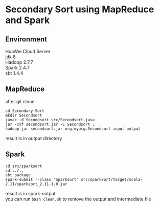 # Secondary Sort using MapReduce and Spark
## Environment
HuaWei Cloud Server\
jdk 8\
Hadoop 2.7.7\
Spark 2.4.7\
sbt 1.4.4
## MapReduce
after git clone
```
cd Secondary-Sort
mkdir Secondsort
javac -d Secondsort src/Secondsort.java
jar -cvf secondsort.jar -C Secondsort .
hadoop jar secondsort.jar org.myorg.Secondsort input output
```
result is in output directory

## Spark
```
cd src/sparksort
cd ../..
sbt package
spark-submit --class "Sparksort" src/sparksort/target/scala-2.11/sparksort_2.11-1.0.jar
```
result is in spark-output\
you can run ```bash clean.sh``` to remove the output and intermediate file
